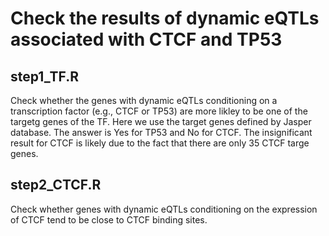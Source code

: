 #  Check the results of dynamic eQTLs associated with CTCF and TP53

## step1_TF.R

Check whether the genes with dynamic eQTLs conditioning on a transcription factor (e.g., CTCF or TP53) are more likley to be one of the targetg genes of the TF. Here we use the target genes defined by Jasper database. The answer is Yes for TP53 and No for CTCF. The insignificant result for CTCF is likely due to the fact that there are only 35 CTCF targe genes. 

## step2_CTCF.R

Check whether genes with dynamic eQTLs conditioning on the expression of CTCF tend to be close to CTCF binding sites. 
